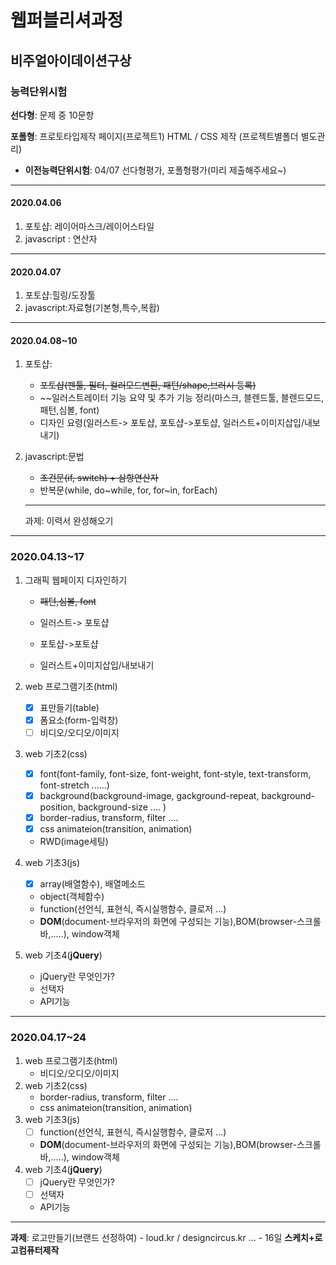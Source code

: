 # 웹퍼블리셔과정

## 비주얼아이데이션구상

### 능력단위시험

**선다형**: 문제 중 10문항

**포폴형**: 프로토타입제작 페이지(프로젝트1) HTML / CSS 제작 (프로젝트별폴더 별도관리)

- **이전능력단위시험**: 04/07 선다형평가, 포폴형평가(미리 제출해주세요~)

---

#### 2020.04.06

1. 포토샵: 레이어마스크/레이어스타일
2. javascript : 연산자

---

#### 2020.04.07

1. 포토샵:힐링/도장툴
2. javascript:자료형(기본형,특수,복홥)

---

#### 2020.04.08~10

1. 포토샵: 
   - ~~포토샵(펜툴, 필터, 컬러모드변환, 패턴/shape,브러시 등록)~~
   - ~~일러스트레이터 기능 요약 및 추가 기능 정리(마스크, 블렌드툴, 블렌드모드, 패턴,심볼, font)
   - 디자인 요령(일러스트-> 포토샵, 포토샵->포토샵, 일러스트+이미지삽입/내보내기)
   
2. javascript:문법
   - ~~조건문(if, switch) + 삼항연산자~~
   - 반복문(while, do~while, for, for~in, forEach)
   
   ---
   
   과제: 이력서 완성해오기

---

### 2020.04.13~17

1. 그래픽 웹페이지 디자인하기 

   - ~~패턴,심볼, font~~

   - 일러스트-> 포토샵
   - 포토샵->포토샵
   - 일러스트+이미지삽입/내보내기

2. web 프로그램기초(html)
   - [x] 표만들기(table)
   - [x] 폼요소(form-입력창)
   - [ ] 비디오/오디오/이미지

3. web 기초2(css)
   - [x] font(font-family, font-size, font-weight, font-style, text-transform, font-stretch ......)
   - [x] background(background-image, gackground-repeat, background-position, background-size .... )
   - [x] border-radius, transform, filter ....
   - [x] css animateion(transition, animation)
   - RWD(image세팅)

4. web 기초3(js)
   - [x] array(배열함수), 배열메소드
   - object(객체함수)
   - function(선언식, 표현식, 즉시실행함수, 클로저 ...)
   - **DOM**(document-브라우저의 화면에 구성되는 기능),BOM(browser-스크롤바,.....), window객체

5. web 기초4(**jQuery**)
   - jQuery란 무엇인가?
   - 선택자
   - API기능

---

### 2020.04.17~24

1. web 프로그램기초(html)
   - 비디오/오디오/이미지
2. web 기초2(css)
   - border-radius, transform, filter ....
   - css animateion(transition, animation)
3. web 기초3(js)
   - [ ] function(선언식, 표현식, 즉시실행함수, 클로저 ...)
   - **DOM**(document-브라우저의 화면에 구성되는 기능),BOM(browser-스크롤바,.....), window객체
4. web 기초4(**jQuery**)
   - [ ] jQuery란 무엇인가?
   - [ ] 선택자
   - API기능

---

**과제**: 로고만들기(브랜드 선정하여) - loud.kr / designcircus.kr ...   - 16일 **스케치+로고컴퓨터제작**





